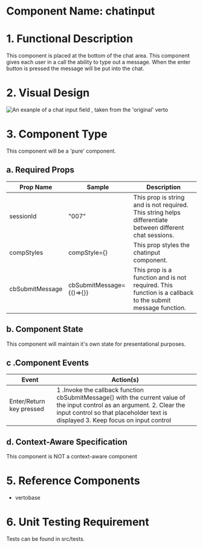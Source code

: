 # Component Name: chatinput  #

# 1. Functional Description #

This component is placed at the bottom of the chat area. This component gives each user in a call the ability to type out a message. When the enter button is pressed the message will be put into the chat.

# 2. Visual Design #  

![An exanple of a chat input field , taken from the 'original' verto ](https://raw.githubusercontent.com/star2star/react-verto-communicator/master/documents/img/chatinput-img.png)

# 3. Component Type #

This component will be a 'pure' component.

## a. Required Props ##


| Prop Name | Sample | Description |
| ------------ | ------------- | ------------- |
| sessionId | "007" | This prop is string and is not required. This string helps differentiate between different chat sessions. |
| compStyles | compStyle={} | This prop styles the chatinput component. |
| cbSubmitMessage | cbSubmitMessage={()=>{}}  | This prop is a function and is not required. This function is a callback to the submit message function.  |

## b. Component State ##

This component will maintain it's own state for presentational purposes.

## c .Component Events ##

| Event | Action(s) |
| ------------ | ------------- |
| Enter/Return key pressed | 1 .Invoke the callback function cbSubmitMessage() with the current value of the input control as an argument. 2. Clear the input control so that placeholder text is displayed   3. Keep focus on input control |


## d. Context-Aware Specification ##

This component is NOT a context-aware component

# 5. Reference Components #

- vertobase

# 6. Unit Testing Requirement #

Tests can be found in src/tests.
